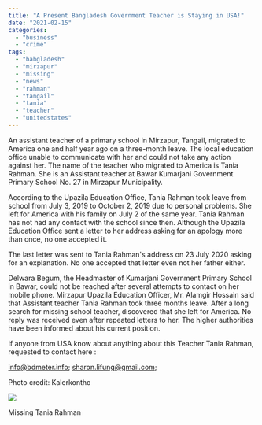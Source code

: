 ```yaml
---
title: "A Present Bangladesh Government Teacher is Staying in USA!"
date: "2021-02-15"
categories: 
  - "business"
  - "crime"
tags: 
  - "babgladesh"
  - "mirzapur"
  - "missing"
  - "news"
  - "rahman"
  - "tangail"
  - "tania"
  - "teacher"
  - "unitedstates"
---
```


An assistant teacher of a primary school in Mirzapur, Tangail, migrated to America one and half year ago on a three-month leave. The local education office unable to communicate with her and could not take any action against her. The name of the teacher who migrated to America is Tania Rahman. She is an Assistant teacher at Bawar Kumarjani Government Primary School No. 27 in Mirzapur Municipality.  
  
According to the Upazila Education Office, Tania Rahman took leave from school from July 3, 2019 to October 2, 2019 due to personal problems. She left for America with his family on July 2 of the same year. Tania Rahman has not had any contact with the school since then. Although the Upazila Education Office sent a letter to her address asking for an apology more than once, no one accepted it.  
  
The last letter was sent to Tania Rahman's address on 23 July 2020 asking for an explanation. No one accepted that letter even not her father either.  
  
Delwara Begum, the Headmaster of Kumarjani Government Primary School in Bawar, could not be reached after several attempts to contact on her mobile phone. Mirzapur Upazila Education Officer, Mr. Alamgir Hossain said that Assistant teacher Tania Rahman took three months leave. After a long search for missing school teacher, discovered that she left for America. No reply was received even after repeated letters to her. The higher authorities have been informed about his current position.

If anyone from USA know about anything about this Teacher Tania Rahman, requested to contact here :

info@bdmeter.info; sharon.lifung@gmail.com;

Photo credit: Kalerkontho

![](images/1945396.jpg)

Missing Tania Rahman
